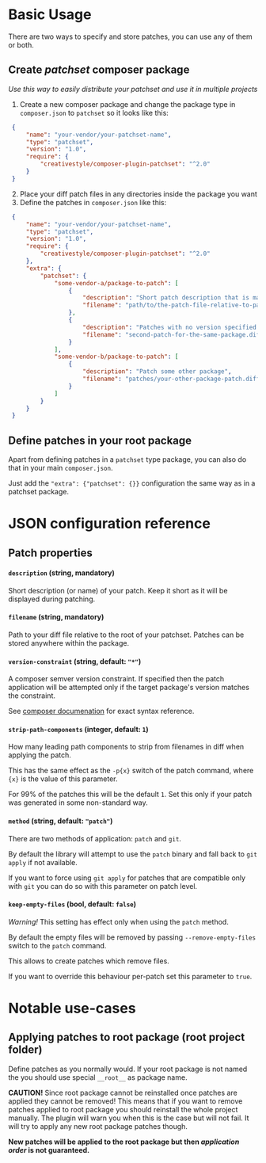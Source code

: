 # Basic Usage

There are two ways to specify and store patches, you can use any of them or both.

## Create *patchset* composer package

_Use this way to easily distribute your patchset and use it in multiple projects_

 1. Create a new composer package and change the package type in `composer.json` to `patchset` 
   so it looks like this:
   
   ```json
    {
        "name": "your-vendor/your-patchset-name",
        "type": "patchset",
        "version": "1.0",
        "require": {
            "creativestyle/composer-plugin-patchset": "^2.0"
        }
    } 
   ```
   
 2. Place your diff patch files in any directories inside the package you want
 3. Define the patches in `composer.json` like this:
   
   ```json
    {
        "name": "your-vendor/your-patchset-name",
        "type": "patchset",
        "version": "1.0",
        "require": {
            "creativestyle/composer-plugin-patchset": "^2.0"
        },
        "extra": {
            "patchset": {
                "some-vendor-a/package-to-patch": [
                    {
                        "description": "Short patch description that is mandatory",
                        "filename": "path/to/the-patch-file-relative-to-patchset-root.diff"
                    },
                    {
                        "description": "Patches with no version specified will be always applied",
                        "filename": "second-patch-for-the-same-package.diff"
                    }
                ],
                "some-vendor-b/package-to-patch": [
                    {
                        "description": "Patch some other package",
                        "filename": "patches/your-other-package-patch.diff",
                    }
                ]
            }
        }
    }
   ```   

## Define patches in your root package

Apart from defining patches in a `patchset` type package, you can also do that in your main `composer.json`.

Just add the `"extra": {"patchset": {}}` configuration the same way as in a patchset package.

# JSON configuration reference 

## Patch properties

#### `description` (string, mandatory)

Short description (or name) of your patch. Keep it short as it will be displayed during patching.

#### `filename` (string, mandatory)

Path to your diff file relative to the root of your patchset. Patches can be stored anywhere within
the package.

#### `version-constraint` (string, default: `"*"`)

A composer semver version constraint. If specified then the patch application will be attempted 
only if the target package's version matches the constraint.

See [composer documenation](https://getcomposer.org/doc/articles/versions.md) for exact syntax reference.

#### `strip-path-components` (integer, default: `1`)

How many leading path components to strip from filenames in diff when applying the patch.

This has the same effect as the `-p{x}` switch of the patch command, where `{x}` is the value of this parameter.

For 99% of the patches this will be the default `1`. Set this only if your patch was generated in some non-standard way.

#### `method` (string, default: `"patch"`)

There are two methods of application: `patch` and `git`.

By default the library will attempt to use the `patch` binary and fall back to `git apply` if not available.

If you want to force using `git apply` for patches that are compatible only with `git` you can do so
with this parameter on patch level.

#### `keep-empty-files` (bool, default: `false`)

_Warning!_ This setting has effect only when using the `patch` method.

By default the empty files will be removed by passing `--remove-empty-files` switch to the `patch` command.

This allows to create patches which remove files.

If you want to override this behaviour per-patch set this parameter to `true`.

# Notable use-cases

## Applying patches to root package (root project folder)

Define patches as you normally would. If your root package is not named the you should use special
`__root__` as package name.

**CAUTION!** Since root package cannot be reinstalled once patches are applied they cannot be removed!
This means that if you want to remove patches applied to root package you should reinstall the whole
project manually. The plugin will warn you when this is the case but will not fail. It will try
to apply any new root package patches though.

__New patches will be applied to the root package but then _application order_ is not guaranteed.__

